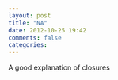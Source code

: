 ```yaml
---
layout: post
title: "NA"
date: 2012-10-25 19:42
comments: false
categories:
---
```


A good explanation of closures
